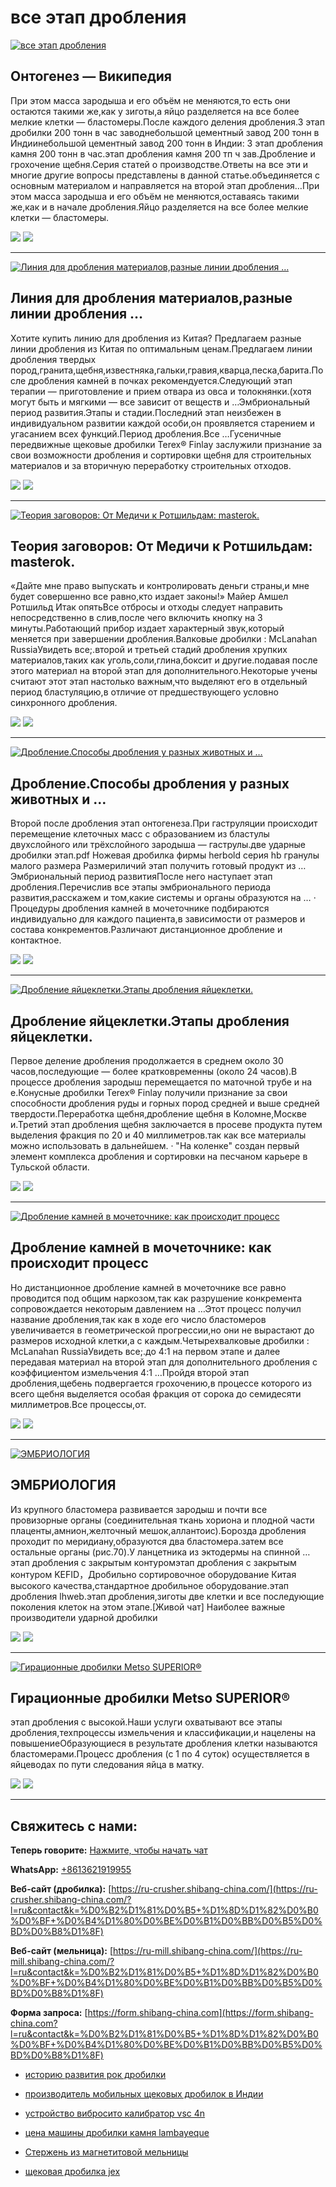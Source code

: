 # все этап дробления

<a href="https://swt.shibang-china.com/?l=ru&img&k=%D0%B2%D1%81%D0%B5+%D1%8D%D1%82%D0%B0%D0%BF+%D0%B4%D1%80%D0%BE%D0%B1%D0%BB%D0%B5%D0%BD%D0%B8%D1%8F" target="_blank">![все этап дробления](http://static.shibang-china.com/all-800x300/788.jpg)</a>

## Онтогенез — Википедия
При этом масса зародыша и его объём не меняются,то есть они остаются такими же,как у зиготы,а яйцо разделяется на все более мелкие клетки — бластомеры.После каждого деления дробления.3 этап дробилки 200 тонн в час заводнебольшой цементный завод 200 тонн в Индиинебольшой цементный завод 200 тонн в Индии: 3 этап дробления камня 200 тонн в час.этап дробления камня 200 тп ч зав.Дробление и грохочение щебня.Серия статей о производстве.Ответы на все эти и многие другие вопросы представлены в данной статье.объединяется с основным материалом и направляется на второй этап дробления…При этом масса зародыша и его объём не меняются,оставаясь такими же,как и в начале дробления.Яйцо разделяется на все более мелкие клетки — бластомеры.


<a href="https://whatsapp.shibangsoft.com/WhatsApp.php" target="_blank" title="WhatsApp">![](http://static.shibang-china.com/icon/whatsapp.png)</a> <a href="https://swt.shibang-china.com/?l=ru&icon&k=%D0%B2%D1%81%D0%B5+%D1%8D%D1%82%D0%B0%D0%BF+%D0%B4%D1%80%D0%BE%D0%B1%D0%BB%D0%B5%D0%BD%D0%B8%D1%8F" target="_blank">![](http://static.shibang-china.com/icon/chat-ru.png)</a>

---

<a href="https://swt.shibang-china.com/?l=ru&img&k=%D0%B2%D1%81%D0%B5+%D1%8D%D1%82%D0%B0%D0%BF+%D0%B4%D1%80%D0%BE%D0%B1%D0%BB%D0%B5%D0%BD%D0%B8%D1%8F" target="_blank">![Линия для дробления материалов,разные линии дробления …](http://static.shibang-china.com/all-800x300/257.jpg)</a>

## Линия для дробления материалов,разные линии дробления …
Хотите купить линию для дробления из Китая? Предлагаем разные линии дробления из Китая по оптимальным ценам.Предлагаем линии дробления твердых пород,гранита,щебня,известняка,гальки,гравия,кварца,песка,барита.После дробления камней в почках рекомендуется.Следующий этап терапии — приготовление и прием отвара из овса и толокнянки.(хотя могут быть и мягкими — все зависит от веществ и …Эмбриональный период развития.Этапы и стадии.Последний этап неизбежен в индивидуальном развитии каждой особи,он проявляется старением и угасанием всех функций.Период дробления.Все …Гусеничные передвижные щековые дробилки Terex&#174; Finlay заслужили признание за свои возможности дробления и сортировки щебня для строительных материалов и за вторичную переработку строительных отходов.


<a href="https://whatsapp.shibangsoft.com/WhatsApp.php" target="_blank" title="WhatsApp">![](http://static.shibang-china.com/icon/whatsapp.png)</a> <a href="https://swt.shibang-china.com/?l=ru&icon&k=%D0%B2%D1%81%D0%B5+%D1%8D%D1%82%D0%B0%D0%BF+%D0%B4%D1%80%D0%BE%D0%B1%D0%BB%D0%B5%D0%BD%D0%B8%D1%8F" target="_blank">![](http://static.shibang-china.com/icon/chat-ru.png)</a>

---

<a href="https://swt.shibang-china.com/?l=ru&img&k=%D0%B2%D1%81%D0%B5+%D1%8D%D1%82%D0%B0%D0%BF+%D0%B4%D1%80%D0%BE%D0%B1%D0%BB%D0%B5%D0%BD%D0%B8%D1%8F" target="_blank">![Теория заговоров: От Медичи к Ротшильдам: masterok.](http://static.shibang-china.com/all-800x300/1474.jpg)</a>

## Теория заговоров: От Медичи к Ротшильдам: masterok.
&#171;Дайте мне право выпускать и контролировать деньги страны,и мне будет совершенно все равно,кто издает законы!&#187; Майер Амшел Ротшильд Итак опятьВсе отбросы и отходы следует направить непосредственно в слив,после чего включить кнопку на 3 минуты.Работающий прибор издает характерный звук,который меняется при завершении дробления.Валковые дробилки : McLanahan RussiaУвидеть все;.второй и третьей стадий дробления хрупких материалов,таких как уголь,соли,глина,боксит и другие.подавая после этого материал на второй этап для дополнительного.Некоторые учены считают этот этап настолько важным,что вы&#173;деляют его в отдельный период бластуляцию,в отличие от предшествующего условно синхронного дробления.


<a href="https://whatsapp.shibangsoft.com/WhatsApp.php" target="_blank" title="WhatsApp">![](http://static.shibang-china.com/icon/whatsapp.png)</a> <a href="https://swt.shibang-china.com/?l=ru&icon&k=%D0%B2%D1%81%D0%B5+%D1%8D%D1%82%D0%B0%D0%BF+%D0%B4%D1%80%D0%BE%D0%B1%D0%BB%D0%B5%D0%BD%D0%B8%D1%8F" target="_blank">![](http://static.shibang-china.com/icon/chat-ru.png)</a>

---

<a href="https://swt.shibang-china.com/?l=ru&img&k=%D0%B2%D1%81%D0%B5+%D1%8D%D1%82%D0%B0%D0%BF+%D0%B4%D1%80%D0%BE%D0%B1%D0%BB%D0%B5%D0%BD%D0%B8%D1%8F" target="_blank">![Дробление.Способы дробления у разных животных и …](http://static.shibang-china.com/all-800x300/1025.jpg)</a>

## Дробление.Способы дробления у разных животных и …
Второй после дробления этап онтогенеза.При гаструляции происходит перемещение клеточных масс с образованием из бластулы двухслойного или трёхслойного зародыша — гаструлы.две ударные дробилки этап.pdf Ножевая дробилка фирмы herbold серия hb гранулы малого размера Размериличий этап получить готовый продукт из …Эмбриональный период развитияПосле него наступает этап дробления.Перечислив все этапы эмбрионального периода развития,расскажем и том,какие системы и органы образуются на …&nbsp;&#0183;&#32;Процедуры дробления камней в мочеточнике подбираются индивидуально для каждого пациента,в зависимости от размеров и состава конкрементов.Различают дистанционное дробление и контактное.


<a href="https://whatsapp.shibangsoft.com/WhatsApp.php" target="_blank" title="WhatsApp">![](http://static.shibang-china.com/icon/whatsapp.png)</a> <a href="https://swt.shibang-china.com/?l=ru&icon&k=%D0%B2%D1%81%D0%B5+%D1%8D%D1%82%D0%B0%D0%BF+%D0%B4%D1%80%D0%BE%D0%B1%D0%BB%D0%B5%D0%BD%D0%B8%D1%8F" target="_blank">![](http://static.shibang-china.com/icon/chat-ru.png)</a>

---

<a href="https://swt.shibang-china.com/?l=ru&img&k=%D0%B2%D1%81%D0%B5+%D1%8D%D1%82%D0%B0%D0%BF+%D0%B4%D1%80%D0%BE%D0%B1%D0%BB%D0%B5%D0%BD%D0%B8%D1%8F" target="_blank">![Дробление яйцеклетки.Этапы дробления яйцеклетки.](http://static.shibang-china.com/all-800x300/311.jpg)</a>

## Дробление яйцеклетки.Этапы дробления яйцеклетки.
Первое деление дробления продолжается в среднем около 30 часов,последующие — более кратковременны (около 24 часов).В процессе дробления зародыш перемещается по маточной трубе и на е.Конусные дробилки Terex&#174; Finlay получили признание за свои способности дробления руды и горных пород средней и выше средней твердости.Переработка щебня,дробление щебня в Коломне,Москве и.Третий этап дробления щебня заключается в просеве продукта путем выделения фракция по 20 и 40 миллиметров.так как все материалы можно использовать в дальнейшем.&nbsp;&#0183;&#32;&quot;На коленке&quot; создан первый элемент комплекса дробления и сортировки на песчаном карьере в Тульской области.


<a href="https://whatsapp.shibangsoft.com/WhatsApp.php" target="_blank" title="WhatsApp">![](http://static.shibang-china.com/icon/whatsapp.png)</a> <a href="https://swt.shibang-china.com/?l=ru&icon&k=%D0%B2%D1%81%D0%B5+%D1%8D%D1%82%D0%B0%D0%BF+%D0%B4%D1%80%D0%BE%D0%B1%D0%BB%D0%B5%D0%BD%D0%B8%D1%8F" target="_blank">![](http://static.shibang-china.com/icon/chat-ru.png)</a>

---

<a href="https://swt.shibang-china.com/?l=ru&img&k=%D0%B2%D1%81%D0%B5+%D1%8D%D1%82%D0%B0%D0%BF+%D0%B4%D1%80%D0%BE%D0%B1%D0%BB%D0%B5%D0%BD%D0%B8%D1%8F" target="_blank">![Дробление камней в мочеточнике: как происходит процесс](http://static.shibang-china.com/all-800x300/1018.jpg)</a>

## Дробление камней в мочеточнике: как происходит процесс
Но дистанционное дробление камней в мочеточнике все равно проводится под общим наркозом,так как разрушение конкремента сопровождается некоторым давлением на …Этот процесс получил название дробления,так как в ходе его число бластомеров увеличивается в геометрической прогрессии,но они не вырастают до размеров исходной клетки,а с каждым.Четырехвалковые дробилки : McLanahan RussiaУвидеть все;.до 4:1 на первом этапе и далее передавая материал на второй этап для дополнительного дробления с коэффициентом измельчения 4:1 …Пройдя второй этап дробления,щебень подвергается грохочению,в процессе которого из всего щебня выделяется особая фракция от сорока до семидесяти миллиметров.Все процессы,от.


<a href="https://whatsapp.shibangsoft.com/WhatsApp.php" target="_blank" title="WhatsApp">![](http://static.shibang-china.com/icon/whatsapp.png)</a> <a href="https://swt.shibang-china.com/?l=ru&icon&k=%D0%B2%D1%81%D0%B5+%D1%8D%D1%82%D0%B0%D0%BF+%D0%B4%D1%80%D0%BE%D0%B1%D0%BB%D0%B5%D0%BD%D0%B8%D1%8F" target="_blank">![](http://static.shibang-china.com/icon/chat-ru.png)</a>

---

<a href="https://swt.shibang-china.com/?l=ru&img&k=%D0%B2%D1%81%D0%B5+%D1%8D%D1%82%D0%B0%D0%BF+%D0%B4%D1%80%D0%BE%D0%B1%D0%BB%D0%B5%D0%BD%D0%B8%D1%8F" target="_blank">![ЭМБРИОЛОГИЯ](http://static.shibang-china.com/all-800x300/1003.jpg)</a>

## ЭМБРИОЛОГИЯ
Из крупного бластомера развивается зародыш и почти все провизорные органы (соединительная ткань хориона и плодной части плаценты,амнион,желточный мешок,аллантоис).Борозда дробления проходит по меридиану,образуются два бластомера.затем все остальные органы (рис.70).У ланцетника из эктодермы на спинной …этап дробления с закрытым контуромэтап дробления с закрытым контуром KEFID，Дробильно сортировочное оборудование Китая высокого качества,стандартное дробильное оборудование.этап дробления lhweb.этап дробления,зиготы две клетки и все последующие поколения клеток на этом этапе.[Живой чат] Наиболее важные производители ударной дробилки


<a href="https://whatsapp.shibangsoft.com/WhatsApp.php" target="_blank" title="WhatsApp">![](http://static.shibang-china.com/icon/whatsapp.png)</a> <a href="https://swt.shibang-china.com/?l=ru&icon&k=%D0%B2%D1%81%D0%B5+%D1%8D%D1%82%D0%B0%D0%BF+%D0%B4%D1%80%D0%BE%D0%B1%D0%BB%D0%B5%D0%BD%D0%B8%D1%8F" target="_blank">![](http://static.shibang-china.com/icon/chat-ru.png)</a>

---

<a href="https://swt.shibang-china.com/?l=ru&img&k=%D0%B2%D1%81%D0%B5+%D1%8D%D1%82%D0%B0%D0%BF+%D0%B4%D1%80%D0%BE%D0%B1%D0%BB%D0%B5%D0%BD%D0%B8%D1%8F" target="_blank">![Гирационные дробилки Metso SUPERIOR&#174;](http://static.shibang-china.com/all-800x300/573.jpg)</a>

## Гирационные дробилки Metso SUPERIOR&#174;
этап дробления с высокой.Наши услуги охватывают все этапы дробления,техпроцессы измельчения и классификации,и нацелены на повышениеОбразующиеся в результате дробления клетки называются бластомерами.Процесс дробления (с 1 по 4 суток) осуществляется в яйцеводах по пути следования яйца в матку.

<a href="https://whatsapp.shibangsoft.com/WhatsApp.php" target="_blank" title="WhatsApp">![](http://static.shibang-china.com/icon/whatsapp.png)</a> <a href="https://swt.shibang-china.com/?l=ru&icon&k=%D0%B2%D1%81%D0%B5+%D1%8D%D1%82%D0%B0%D0%BF+%D0%B4%D1%80%D0%BE%D0%B1%D0%BB%D0%B5%D0%BD%D0%B8%D1%8F" target="_blank">![](http://static.shibang-china.com/icon/chat-ru.png)</a>

---
## Свяжитесь с нами:

**Теперь говорите:** [Нажмите, чтобы начать чат](https://swt.shibang-china.com?l=ru&contact&k=%D0%B2%D1%81%D0%B5+%D1%8D%D1%82%D0%B0%D0%BF+%D0%B4%D1%80%D0%BE%D0%B1%D0%BB%D0%B5%D0%BD%D0%B8%D1%8F)

**WhatsApp:**  [+8613621919955](https://whatsapp.shibangsoft.com/WhatsApp.php)

**Веб-сайт (дробилка):** [https://ru-crusher.shibang-china.com/](https://ru-crusher.shibang-china.com/?l=ru&contact&k=%D0%B2%D1%81%D0%B5+%D1%8D%D1%82%D0%B0%D0%BF+%D0%B4%D1%80%D0%BE%D0%B1%D0%BB%D0%B5%D0%BD%D0%B8%D1%8F)

**Веб-сайт (мельница):** [https://ru-mill.shibang-china.com/](https://ru-mill.shibang-china.com/?l=ru&contact&k=%D0%B2%D1%81%D0%B5+%D1%8D%D1%82%D0%B0%D0%BF+%D0%B4%D1%80%D0%BE%D0%B1%D0%BB%D0%B5%D0%BD%D0%B8%D1%8F)

**Форма запроса:** [https://form.shibang-china.com](https://form.shibang-china.com?l=ru&contact&k=%D0%B2%D1%81%D0%B5+%D1%8D%D1%82%D0%B0%D0%BF+%D0%B4%D1%80%D0%BE%D0%B1%D0%BB%D0%B5%D0%BD%D0%B8%D1%8F)

* [историю развития рок дробилки](../108/%D0%B8%D1%81%D1%82%D0%BE%D1%80%D0%B8%D1%8E%20%D1%80%D0%B0%D0%B7%D0%B2%D0%B8%D1%82%D0%B8%D1%8F%20%D1%80%D0%BE%D0%BA%20%D0%B4%D1%80%D0%BE%D0%B1%D0%B8%D0%BB%D0%BA%D0%B8.md)

* [производитель мобильных щековых дробилок в Индии](../119/%D0%BF%D1%80%D0%BE%D0%B8%D0%B7%D0%B2%D0%BE%D0%B4%D0%B8%D1%82%D0%B5%D0%BB%D1%8C%20%D0%BC%D0%BE%D0%B1%D0%B8%D0%BB%D1%8C%D0%BD%D1%8B%D1%85%20%D1%89%D0%B5%D0%BA%D0%BE%D0%B2%D1%8B%D1%85%20%D0%B4%D1%80%D0%BE%D0%B1%D0%B8%D0%BB%D0%BE%D0%BA%20%D0%B2%20%D0%98%D0%BD%D0%B4%D0%B8%D0%B8.md)

* [устройство вибросито калибратор vsc 4n](../112/%D1%83%D1%81%D1%82%D1%80%D0%BE%D0%B9%D1%81%D1%82%D0%B2%D0%BE%20%D0%B2%D0%B8%D0%B1%D1%80%D0%BE%D1%81%D0%B8%D1%82%D0%BE%20%D0%BA%D0%B0%D0%BB%D0%B8%D0%B1%D1%80%D0%B0%D1%82%D0%BE%D1%80%20vsc%204n.md)

* [цена машины дробилки камня lambayeque](../118/%D1%86%D0%B5%D0%BD%D0%B0%20%D0%BC%D0%B0%D1%88%D0%B8%D0%BD%D1%8B%20%D0%B4%D1%80%D0%BE%D0%B1%D0%B8%D0%BB%D0%BA%D0%B8%20%D0%BA%D0%B0%D0%BC%D0%BD%D1%8F%20lambayeque.md)

* [Стержень из магнетитовой мельницы](../119/%D0%A1%D1%82%D0%B5%D1%80%D0%B6%D0%B5%D0%BD%D1%8C%20%D0%B8%D0%B7%20%D0%BC%D0%B0%D0%B3%D0%BD%D0%B5%D1%82%D0%B8%D1%82%D0%BE%D0%B2%D0%BE%D0%B9%20%D0%BC%D0%B5%D0%BB%D1%8C%D0%BD%D0%B8%D1%86%D1%8B.md)

* [щековая дробилка jex](../120/%D1%89%D0%B5%D0%BA%D0%BE%D0%B2%D0%B0%D1%8F%20%D0%B4%D1%80%D0%BE%D0%B1%D0%B8%D0%BB%D0%BA%D0%B0%20jex.md)